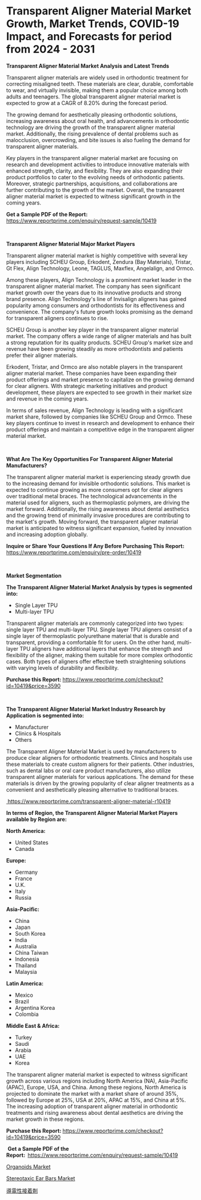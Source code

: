 <p><h1>Transparent Aligner Material Market Growth, Market Trends, COVID-19 Impact, and Forecasts for period from 2024 - 2031</h1></p><p><strong>Transparent Aligner Material Market Analysis and Latest Trends</strong></p>
<p><p>Transparent aligner materials are widely used in orthodontic treatment for correcting misaligned teeth. These materials are clear, durable, comfortable to wear, and virtually invisible, making them a popular choice among both adults and teenagers. The global transparent aligner material market is expected to grow at a CAGR of 8.20% during the forecast period.</p><p>The growing demand for aesthetically pleasing orthodontic solutions, increasing awareness about oral health, and advancements in orthodontic technology are driving the growth of the transparent aligner material market. Additionally, the rising prevalence of dental problems such as malocclusion, overcrowding, and bite issues is also fueling the demand for transparent aligner materials.</p><p>Key players in the transparent aligner material market are focusing on research and development activities to introduce innovative materials with enhanced strength, clarity, and flexibility. They are also expanding their product portfolios to cater to the evolving needs of orthodontic patients. Moreover, strategic partnerships, acquisitions, and collaborations are further contributing to the growth of the market. Overall, the transparent aligner material market is expected to witness significant growth in the coming years.</p></p>
<p><strong>Get a Sample PDF of the Report:&nbsp;</strong> <a href="https://www.reportprime.com/enquiry/request-sample/10419">https://www.reportprime.com/enquiry/request-sample/10419</a></p>
<p>&nbsp;</p>
<p><strong>Transparent Aligner Material Major Market Players</strong></p>
<p><p>Transparent aligner material market is highly competitive with several key players including SCHEU Group, Erkodent, Zendura (Bay Materials), Tristar, Gt Flex, Align Technology, Leone, TAGLUS, Maxflex, Angelalign, and Ormco.</p><p>Among these players, Align Technology is a prominent market leader in the transparent aligner material market. The company has seen significant market growth over the years due to its innovative products and strong brand presence. Align Technology's line of Invisalign aligners has gained popularity among consumers and orthodontists for its effectiveness and convenience. The company's future growth looks promising as the demand for transparent aligners continues to rise.</p><p>SCHEU Group is another key player in the transparent aligner material market. The company offers a wide range of aligner materials and has built a strong reputation for its quality products. SCHEU Group's market size and revenue have been growing steadily as more orthodontists and patients prefer their aligner materials.</p><p>Erkodent, Tristar, and Ormco are also notable players in the transparent aligner material market. These companies have been expanding their product offerings and market presence to capitalize on the growing demand for clear aligners. With strategic marketing initiatives and product development, these players are expected to see growth in their market size and revenue in the coming years.</p><p>In terms of sales revenue, Align Technology is leading with a significant market share, followed by companies like SCHEU Group and Ormco. These key players continue to invest in research and development to enhance their product offerings and maintain a competitive edge in the transparent aligner material market.</p></p>
<p>&nbsp;</p>
<p><strong>What Are The Key Opportunities For Transparent Aligner Material Manufacturers?</strong></p>
<p><p>The transparent aligner material market is experiencing steady growth due to the increasing demand for invisible orthodontic solutions. This market is expected to continue growing as more consumers opt for clear aligners over traditional metal braces. The technological advancements in the material used for aligners, such as thermoplastic polymers, are driving the market forward. Additionally, the rising awareness about dental aesthetics and the growing trend of minimally invasive procedures are contributing to the market's growth. Moving forward, the transparent aligner material market is anticipated to witness significant expansion, fueled by innovation and increasing adoption globally.</p></p>
<p><strong>Inquire or Share Your Questions If Any Before Purchasing This Report:</strong> <a href="https://www.reportprime.com/enquiry/pre-order/10419">https://www.reportprime.com/enquiry/pre-order/10419</a></p>
<p>&nbsp;</p>
<p><strong>Market Segmentation</strong></p>
<p><strong>The Transparent Aligner Material Market Analysis by types is segmented into:</strong></p>
<p><ul><li>Single Layer TPU</li><li>Multi-layer TPU</li></ul></p>
<p><p>Transparent aligner materials are commonly categorized into two types: single layer TPU and multi-layer TPU. Single layer TPU aligners consist of a single layer of thermoplastic polyurethane material that is durable and transparent, providing a comfortable fit for users. On the other hand, multi-layer TPU aligners have additional layers that enhance the strength and flexibility of the aligner, making them suitable for more complex orthodontic cases. Both types of aligners offer effective teeth straightening solutions with varying levels of durability and flexibility.</p></p>
<p><strong>Purchase this Report:&nbsp;</strong><a href="https://www.reportprime.com/checkout?id=10419&price=3590">https://www.reportprime.com/checkout?id=10419&price=3590</a></p>
<p>&nbsp;</p>
<p><strong>The Transparent Aligner Material Market Industry Research by Application is segmented into:</strong></p>
<p><ul><li>Manufacturer</li><li>Clinics & Hospitals</li><li>Others</li></ul></p>
<p><p>The Transparent Aligner Material Market is used by manufacturers to produce clear aligners for orthodontic treatments. Clinics and hospitals use these materials to create custom aligners for their patients. Other industries, such as dental labs or oral care product manufacturers, also utilize transparent aligner materials for various applications. The demand for these materials is driven by the growing popularity of clear aligner treatments as a convenient and aesthetically pleasing alternative to traditional braces.</p></p>
<p><a href="https://www.reportprime.com/transparent-aligner-material-r10419">&nbsp;https://www.reportprime.com/transparent-aligner-material-r10419</a></p>
<p><strong>In terms of Region, the Transparent Aligner Material Market Players available by Region are:</strong></p>
<p>
    <p> <strong> North America: </strong>
        <ul>
            <li>United States</li>
            <li>Canada</li>
        </ul>
        </p> 
    <p> <strong> Europe: </strong>
        <ul>
            <li>Germany</li>
            <li>France</li>
            <li>U.K.</li>
            <li>Italy</li>
            <li>Russia</li>
        </ul>
        </p> 
    <p> <strong> Asia-Pacific: </strong>
        <ul>
            <li>China</li>
            <li>Japan</li>
            <li>South Korea</li>
            <li>India</li>
            <li>Australia</li>
            <li>China Taiwan</li>
            <li>Indonesia</li>
            <li>Thailand</li>
            <li>Malaysia</li>
        </ul>
        </p> 
    <p> <strong> Latin America: </strong>
        <ul>
            <li>Mexico</li>
            <li>Brazil</li>
            <li>Argentina Korea</li>
            <li>Colombia</li>
        </ul>
        </p> 
    <p> <strong> Middle East & Africa: </strong>
        <ul>
            <li>Turkey</li>
            <li>Saudi</li>
            <li>Arabia</li>
            <li>UAE</li>
            <li>Korea</li>
        </ul>
    </p>
    </p>
<p><p>The transparent aligner material market is expected to witness significant growth across various regions including North America (NA), Asia-Pacific (APAC), Europe, USA, and China. Among these regions, North America is projected to dominate the market with a market share of around 35%, followed by Europe at 25%, USA at 20%, APAC at 15%, and China at 5%. The increasing adoption of transparent aligner material in orthodontic treatments and rising awareness about dental aesthetics are driving the market growth in these regions.</p></p>
<p><strong>Purchase this Report: </strong><a href="https://www.reportprime.com/checkout?id=10419&price=3590">https://www.reportprime.com/checkout?id=10419&price=3590</a></p>
<p>&nbsp;<strong>Get a Sample PDF of the Report:&nbsp;&nbsp;</strong><a href="https://www.reportprime.com/enquiry/request-sample/10419">https://www.reportprime.com/enquiry/request-sample/10419</a></p>
<p><strong></strong></p>
<p><p><a href="https://www.linkedin.com/pulse/organoids-market-size-reveals-best-marketing-channels-global-tmsae?trackingId=JNLarTc9nKSF4iNb%2Bmlwkg%3D%3D">Organoids Market</a></p><p><a href="https://www.linkedin.com/pulse/stereotaxic-ear-bars-market-size-outlook-forecast-2024-2031-zcn3e?trackingId=MLRtm80KtXnykilfmpvXpg%3D%3D">Stereotaxic Ear Bars Market</a></p><p><a href="https://medium.com/@aidalakin1973/%E9%9B%BB%E6%B0%97%E4%BC%9D%E5%B0%8E%E6%80%A7%E3%82%B0%E3%83%AB%E3%83%BC%E5%B8%82%E5%A0%B4-2031%E5%B9%B4%E3%81%BE%E3%81%A7%E3%81%AE%E3%83%88%E3%83%AC%E3%83%B3%E3%83%89-%E4%BA%88%E6%B8%AC-%E7%AB%B6%E4%BA%89%E5%88%86%E6%9E%90-3dee175b8b6d">導電性接着剤</a></p></p>